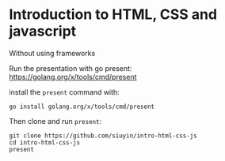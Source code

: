 # Introduction to HTML, CSS and javascript
Without using frameworks

Run the presentation with go present:
https://golang.org/x/tools/cmd/present

install the `present` command with:
```
go install golang.org/x/tools/cmd/present
```

Then clone and run `present`:
```
git clone https://github.com/siuyin/intro-html-css-js
cd intro-html-css-js
present
```
